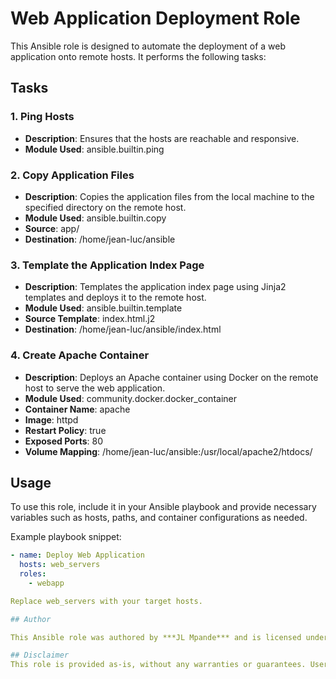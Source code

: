 # Web Application Deployment Role

This Ansible role is designed to automate the deployment of a web application onto remote hosts. It performs the following tasks:

## Tasks

### 1. Ping Hosts
- **Description**: Ensures that the hosts are reachable and responsive.
- **Module Used**: ansible.builtin.ping

### 2. Copy Application Files
- **Description**: Copies the application files from the local machine to the specified directory on the remote host.
- **Module Used**: ansible.builtin.copy
- **Source**: app/
- **Destination**: /home/jean-luc/ansible

### 3. Template the Application Index Page
- **Description**: Templates the application index page using Jinja2 templates and deploys it to the remote host.
- **Module Used**: ansible.builtin.template
- **Source Template**: index.html.j2
- **Destination**: /home/jean-luc/ansible/index.html

### 4. Create Apache Container
- **Description**: Deploys an Apache container using Docker on the remote host to serve the web application.
- **Module Used**: community.docker.docker_container
- **Container Name**: apache
- **Image**: httpd
- **Restart Policy**: true
- **Exposed Ports**: 80
- **Volume Mapping**: /home/jean-luc/ansible:/usr/local/apache2/htdocs/

## Usage

To use this role, include it in your Ansible playbook and provide necessary variables such as hosts, paths, and container configurations as needed.

Example playbook snippet:

```yaml
- name: Deploy Web Application
  hosts: web_servers
  roles:
    - webapp

Replace web_servers with your target hosts.

## Author

This Ansible role was authored by ***JL Mpande*** and is licensed under [License] (if applicable). For contributions or issues, please visit [https://github.com/JL-Omega/Ansible-project.git].

## Disclaimer
This role is provided as-is, without any warranties or guarantees. Users are advised to review and customize it as per their specific requirements and environments.